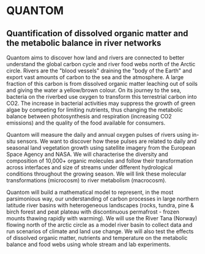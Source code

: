 # QUANTOM

## Quantification of dissolved organic matter and the metabolic balance in river networks

Quantom aims to discover how land and rivers are connected to better understand the global carbon cycle and river food webs north of the Arctic circle. Rivers are the "blood vessels" draining the "body of the Earth" and export vast amounts of carbon to the sea and the atmosphere. A large fraction of this carbon is from dissolved organic matter leaching out of soils and giving the water a yellow/brown colour. On its journey to the sea, bacteria on the riverbed use oxygen to transform this terrestrial carbon into CO2. The increase in bacterial activities may suppress the growth of green algae by competing for limiting nutrients, thus changing the metabolic balance between photosynthesis and respiration (increasing CO2 emissions) and the quality of the food available for consumers.

Quantom will measure the daily and annual oxygen pulses of rivers using in-situ sensors. We want to discover how these pulses are related to daily and seasonal land vegetation growth using satellite imagery from the European Space Agency and NASA. We will characterise the diversity and composition of 10,000+ organic molecules and follow their transformation across interfaces and size of streams under different hydrological conditions throughout the growing season. We will link these molecular transformations (microcosm) to river metabolism (macrocosm).
 
Quantom will build a mathematical model to represent, in the most parsimonious way, our understanding of carbon processes in large northern latitude river basins with heterogeneous landscapes (rocks, tundra, pine & birch forest and peat plateau with discontinuous permafrost - frozen mounts thawing rapidly with warming). We will use the River Tana (Norway) flowing north of the arctic circle as a model river basin to collect data and run scenarios of climate and land use change. We will also test the effects of dissolved organic matter, nutrients and temperature on the metabolic balance and food webs using whole stream and lab experiments.

